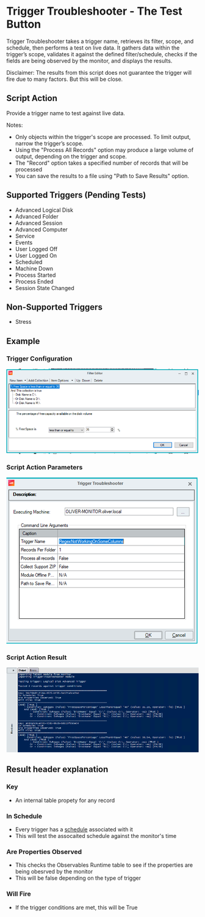 # Trigger Troubleshooter - The Test Button

Trigger Troubleshooter takes a trigger name, retrieves its filter, scope, and schedule, then performs a test on live data. It gathers data within the trigger’s scope, validates it against the defined filter/schedule, checks if the fields are being observed by the monitor, and displays the results.  

Disclaimer: The results from this script does not guarantee the trigger will fire due to many factors. But this will be close.

## Script Action

Provide a trigger name to test against live data.  

Notes:
- Only objects within the trigger's scope are processed. To limit output, narrow the trigger’s scope.
- Using the "Process All Records" option may produce a large volume of output, depending on the trigger and scope.
- The "Record" option takes a specified number of records that will be processed
- You can save the results to a file using "Path to Save Results" option.

## Supported Triggers (Pending Tests)

- Advanced Logical Disk  
- Advanced Folder  
- Advanced Session  
- Advanced Computer  
- Service 
- Events 
- User Logged Off  
- User Logged On  
- Scheduled
- Machine Down
- Process Started
- Process Ended
- Session State Changed

## Non-Supported Triggers
- Stress

## Example

### Trigger Configuration

![Trigger Filter](photos/triggerfilter.png)

### Script Action Parameters

![SBA Parameters](photos/sbaParameters.png)

### Script Action Result

![SBA Result](photos/sbaresult.png)

## Result header explanation

### Key  
- An internal table propety for any record

### In Schedule
- Every trigger has a [schedule](https://support.controlup.com/docs/schedule-settings?highlight=Trigger%20Schedule) associated with it
- This will test the assocaited schedule against the monitor's time

### Are Properties Observed
- This checks the Observables Runtime table to see if the properties are being obesrved by the monitor
- This will be false depending on the type of trigger

### Will Fire
- If the trigger conditions are met, this will be True
